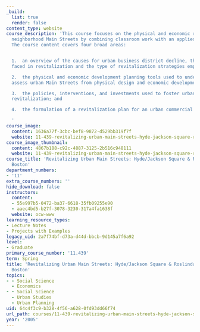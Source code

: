 ```yaml
---
_build:
  list: true
  render: false
content_type: website
course_description: 'This course focuses on the physical and economic renewal of urban
  neighborhood Main Streets by combining classroom work with an applied class project.
  The course content covers four broad areas:


  1.  an overview of the causes for urban business district decline, the challenges
  faced in revitalization and the type of revitalization strategies employed;

  2.  the physical and economic development planning tools used to understand and
  assess urban Main Streets from physical design and economic development perspectives;

  3.  the policies, interventions, and investments used to foster urban commercial
  revitalization; and

  4.  the formulation of a revitalization plan for an urban commercial district.

  '
course_image:
  content: 1636a77f-3cbc-bef8-9872-d529bb319f7f
  website: 11-439-revitalizing-urban-main-streets-hyde-jackson-square-roslindale-square-boston-spring-2005
course_image_thumbnail:
  content: 4867b188-c92c-4887-3125-2b516c948111
  website: 11-439-revitalizing-urban-main-streets-hyde-jackson-square-roslindale-square-boston-spring-2005
course_title: 'Revitalizing Urban Main Streets: Hyde/Jackson Square & Roslindale Square,
  Boston'
department_numbers:
- '11'
extra_course_numbers: ''
hide_download: false
instructors:
  content:
  - 55e997b5-0472-ba37-6618-35fb09255e90
  - aaec4bd5-b27f-3078-3230-317a4fa1638f
  website: ocw-www
learning_resource_types:
- Lecture Notes
- Projects with Examples
legacy_uid: 2a7f74bf-d73a-d44d-bbcb-9d145a7f6a92
level:
- Graduate
primary_course_number: '11.439'
term: Spring
title: 'Revitalizing Urban Main Streets: Hyde/Jackson Square & Roslindale Square,
  Boston'
topics:
- - Social Science
  - Economics
- - Social Science
  - Urban Studies
  - Urban Planning
uid: 64c4f3c9-b328-4f56-a628-0fd93dd66f74
url_path: courses/11-439-revitalizing-urban-main-streets-hyde-jackson-square-roslindale-square-boston-spring-2005
year: '2005'
---
```

